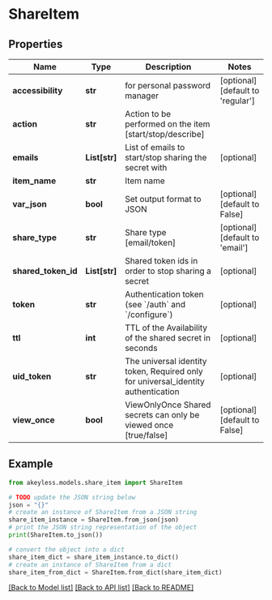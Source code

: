 # ShareItem


## Properties

Name | Type | Description | Notes
------------ | ------------- | ------------- | -------------
**accessibility** | **str** | for personal password manager | [optional] [default to 'regular']
**action** | **str** | Action to be performed on the item [start/stop/describe] | 
**emails** | **List[str]** | List of emails to start/stop sharing the secret with | [optional] 
**item_name** | **str** | Item name | 
**var_json** | **bool** | Set output format to JSON | [optional] [default to False]
**share_type** | **str** | Share type [email/token] | [optional] [default to 'email']
**shared_token_id** | **List[str]** | Shared token ids in order to stop sharing a secret | [optional] 
**token** | **str** | Authentication token (see &#x60;/auth&#x60; and &#x60;/configure&#x60;) | [optional] 
**ttl** | **int** | TTL of the Availability of the shared secret in seconds | [optional] 
**uid_token** | **str** | The universal identity token, Required only for universal_identity authentication | [optional] 
**view_once** | **bool** | ViewOnlyOnce Shared secrets can only be viewed once [true/false] | [optional] [default to False]

## Example

```python
from akeyless.models.share_item import ShareItem

# TODO update the JSON string below
json = "{}"
# create an instance of ShareItem from a JSON string
share_item_instance = ShareItem.from_json(json)
# print the JSON string representation of the object
print(ShareItem.to_json())

# convert the object into a dict
share_item_dict = share_item_instance.to_dict()
# create an instance of ShareItem from a dict
share_item_from_dict = ShareItem.from_dict(share_item_dict)
```
[[Back to Model list]](../README.md#documentation-for-models) [[Back to API list]](../README.md#documentation-for-api-endpoints) [[Back to README]](../README.md)


